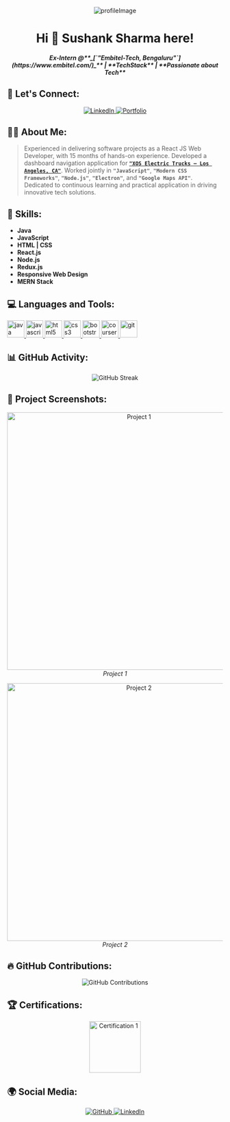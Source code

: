 <p align="center"> <img src="https://media.licdn.com/dms/image/D5616AQEna6Dz4ow-nA/profile-displaybackgroundimage-shrink_350_1400/0/1676894104778?e=1691625600&v=beta&t=SzlqScZGC5jWaR0S-k1SZZqNagYQ-6zOL7lcTNLfolw" alt="profileImage" />
</p>

<h1 align="center"> Hi 👋 Sushank Sharma here!</h1>
<h5 align="center">
Ex-Intern @**_[`"Embitel-Tech, Bengaluru"`](https://www.embitel.com/)_** | **TechStack** | **Passionate about Tech**</h5>

<h2 align="left">🔗 Let's Connect:</h2>

<p align="center">
  <a href="https://www.linkedin.com/in/sushank-sharma-ss21/">
    <img src="https://img.shields.io/badge/LinkedIn-Ss21©️-informational?style=for-the-badge&logo=linkedin" alt="LinkedIn" />
  </a>
  <a href="https://sushanks07.wixsite.com/my-site-ss21">
    <img src="https://img.shields.io/badge/Portfolio-Ss21©️-success?style=for-the-badge&logo=wix" alt="Portfolio" />
  </a>
</p>

<h2 align="left">👨‍💻 About Me:</h2>

> Experienced in delivering software projects as a React JS Web Developer, with 15 months of hands-on experience. Developed a dashboard navigation application for **[`"XOS Electric Trucks — Los Angeles, CA"`](https://www.xostrucks.com/)**.
> Worked jointly in **`"JavaScript"`**, **`"Modern CSS Frameworks"`**, **`"Node.js"`**, **`"Electron"`**, and **`"Google Maps API"`**. Dedicated to continuous learning and practical application in driving innovative tech solutions.

<h2 align="left">🚀 Skills:</h2>

- **Java**
- **JavaScript**
- **HTML | CSS**
- **React.js**
- **Node.js**
- **Redux.js**
- **Responsive Web Design**
- **MERN Stack**

<h2 align="left">💻 Languages and Tools:</h2>

<p align="left">
<a href="https://www.w3schools.com/java/" target="_blank" rel="noreferrer"> <img src="https://www.vectorlogo.zone/logos/java/java-icon.svg" alt="java" width="40" height="40"/> </a>
<a href="https://www.codecademy.com/courses/introduction-to-javascript/lessons/introduction-to-javascript/exercises/intro" target="_blank" rel="noreferrer"> <img src="https://www.vectorlogo.zone/logos/javascript/javascript-icon.svg" alt="javascript" width="40" height="40"/> </a>
<a href="https://www.w3.org/html/" target="_blank" rel="noreferrer"> <img src="https://www.vectorlogo.zone/logos/w3_html5/w3_html5-icon.svg" alt="html5" width="40" height="40"/> </a>
<a href="https://www.w3schools.com/css/" target="_blank" rel="noreferrer"> <img src="https://www.vectorlogo.zone/logos/netlifyapp_watercss/netlifyapp_watercss-icon.svg" alt="css3" width="40" height="40"/> </a>
<a href="https://getbootstrap.com" target="_blank" rel="noreferrer"> <img src="https://www.vectorlogo.zone/logos/getbootstrap/getbootstrap-icon.svg" alt="bootstrap" width="40" height="40"/> </a>
<a href="https://www.coursera.org/learn/algorithms-part1" target="_blank" rel="noreferrer"> <img src="https://www.vectorlogo.zone/logos/coursera/coursera-icon.svg" alt="coursera" width="40" height="40"/> </a>
<a href="https://git-scm.com/" target="_blank" rel="noreferrer"> <img src="https://www.vectorlogo.zone/logos/git-scm/git-scm-icon.svg" alt="git" width="40" height="40"/> </a>
</p>

<h2 align="left">📊 GitHub Activity:</h2>

<p align="center">
  <img src="https://github-readme-streak-stats.herokuapp.com/?user=SushankSharma&theme=dark" alt="GitHub Streak" />
</p>

<h2 align="left">🎯 Project Screenshots:</h2>

<p align="center">
  <img src="https://github.com/SushankSharma/WebNav-Navigation-App" alt="Project 1" width="600" />
  <br />
  <em>Project 1</em>
</p>

<p align="center">
  <img src="https://github.com/SushankSharma/Breast-Cancer-Detection-DeepLearning" alt="Project 2" width="600" />
  <br />
  <em>Project 2</em>
</p>

<!-- <h2 align="left">⚙️ Tech Stack:</h2>

<p align="center">
  <img src=" " alt="Tech Stack 1" width="40" height="40" />
  <img src=" " alt="Tech Stack 2" width="40" height="40" />
  <img src=" " alt="Tech Stack 3" width="40" height="40" />
</p> -->

<h2 align="left">🔥 GitHub Contributions:</h2>

<p align="center">
  <img src="https://github-readme-contributions.vercel.app/api/?username=SushankSharma&theme=dark" alt="GitHub Contributions" />
</p>

<h2 align="left">🏆 Certifications:</h2>

<p align="center">
  <img src="https://drive.google.com/file/d/1VY1zF2NDOsMlCXsFjdGcZOAUBDpbMggU/view" alt="Certification 1" width="120" />
</p>

<h2 align="left">🌍 Social Media:</h2>

<p align="center">
  <a href="https://github.com/SushankSharma">
    <img src="https://img.shields.io/badge/GitHub-SushankSharma-black?style=for-the-badge&logo=github" alt="GitHub" />
  </a>
  <a href="https://www.linkedin.com/in/sushank-sharma-ss21/">
    <img src="https://img.shields.io/badge/LinkedIn-Ss21-blue?style=for-the-badge&logo=linkedin" alt="LinkedIn" />
  </a>
</p>
